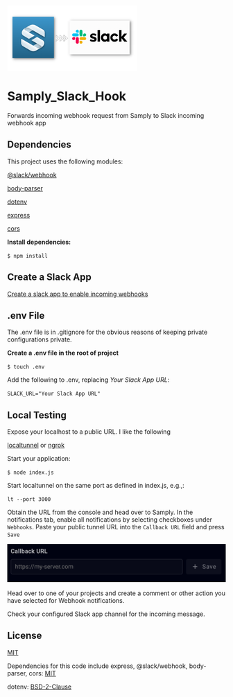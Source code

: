 <img src="images/s_s_logo.png"  width="300">

# Samply_Slack_Hook
Forwards incoming webhook request from Samply to Slack incoming webhook app

## Dependencies
This project uses the following modules:

[@slack/webhook](https://www.npmjs.com/package/@slack/webhook)

[body-parser](https://www.npmjs.com/package/body-parser)

[dotenv](https://www.npmjs.com/package/dotenv)

[express](https://www.npmjs.com/package/express)

[cors](https://www.npmjs.com/package/cors)

**Install dependencies:**

`$ npm install`

## Create a Slack App
[Create a slack app to enable incoming webhooks](https://api.slack.com/messaging/webhooks)

## .env File
The .env file is in .gitignore for the obvious reasons of keeping private configurations private.

**Create a .env file in the root of project**

`$ touch .env`

Add the following to .env, replacing *Your Slack App URL*:

`SLACK_URL="Your Slack App URL"`

## Local Testing
Expose your localhost to a public URL.  I like the following

[localtunnel](https://theboroer.github.io/localtunnel-www/) or [ngrok](https://ngrok.com/)

Start your application:

`$ node index.js`

Start localtunnel on the same port as defined in index.js, e.g.,:

`lt --port 3000`

Obtain the URL from the console and head over to Samply.  In the notifications tab, enable all notifications by selecting checkboxes under `Webhooks`.  Paste your public tunnel URL into the `Callback URL` field and press `Save`

![Webhook Config](images/samply_callback_url.png)

Head over to one of your projects and create a comment or other action you have selected for Webhook notifications.

Check your configured Slack app channel for the incoming message.

## License
[MIT](./LICENSE)

Dependencies for this code include express, @slack/webhook, body-parser, cors: [MIT](https://www.mit.edu/~amini/LICENSE.md)

dotenv: [BSD-2-Clause](https://opensource.org/license/bsd-2-clause/)